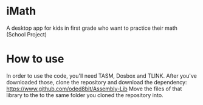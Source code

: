 # iMath
A desktop app for kids in first grade who want to practice their math (School Project)

# How to use
In order to use the code, you'll need TASM, Dosbox and TLINK. 
After you've downloaded those, clone the repository and download the dependency:
https://www.github.com/oded8bit/Assembly-Lib
Move the files of that library to the to the same folder you cloned the repository into. 
